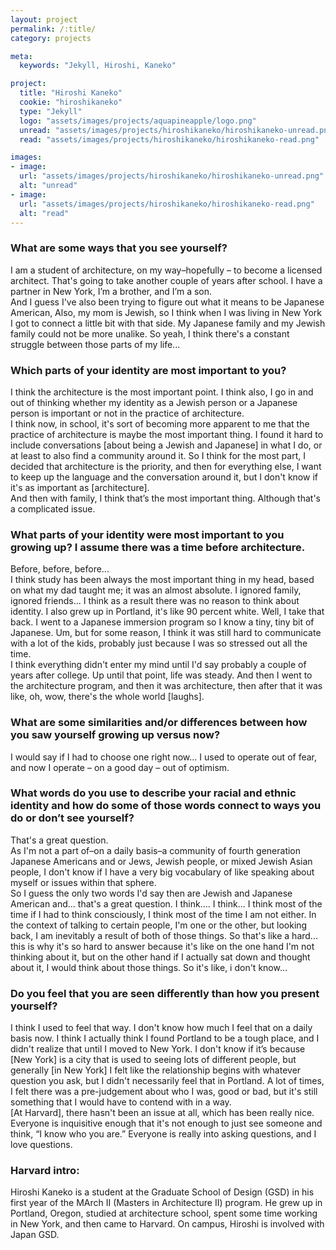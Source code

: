 ```yaml
---
layout: project
permalink: /:title/
category: projects

meta:
  keywords: "Jekyll, Hiroshi, Kaneko"

project:
  title: "Hiroshi Kaneko"
  cookie: "hiroshikaneko"
  type: "Jekyll"
  logo: "assets/images/projects/aquapineapple/logo.png"
  unread: "assets/images/projects/hiroshikaneko/hiroshikaneko-unread.png"
  read: "assets/images/projects/hiroshikaneko/hiroshikaneko-read.png"

images:
- image:
  url: "assets/images/projects/hiroshikaneko/hiroshikaneko-unread.png"
  alt: "unread"
- image:
  url: "assets/images/projects/hiroshikaneko/hiroshikaneko-read.png"
  alt: "read"
---
```

<h3>What are some ways that you see yourself?</h3>
<p>
I am a student of architecture, on my way–hopefully – to become a licensed architect. That's going to take another couple of years after school.
I have a partner in New York, I’m a brother, and I’m a son.
<br>
And I guess I've also been trying to figure out what it means to be Japanese American, Also, my mom is Jewish, so I think when I was living in New York I got to connect a little bit with that side. My Japanese family and my Jewish family could not be more unalike. So yeah, I think there's a constant struggle between those parts of my life...
</p>

<h3>Which parts of your identity are most important to you?</h3>
<p>
I think the architecture is the most important point. I think also, I go in and out of thinking whether my identity as a Jewish person or a Japanese person is important or not in the practice of architecture.
<br>
I think now, in school, it's sort of becoming more apparent to me that the practice of architecture is maybe the most important thing. I found it hard to include conversations [about being a Jewish and Japanese] in what I do, or at least to also find a community around it. So I think for the most part, I decided that architecture is the priority, and then for everything else, I want to keep up the language and the conversation around it, but I don't know if it's as important as [architecture].
<br>
And then with family, I think that’s the most important thing. Although that's a complicated issue.
</p>

<h3>What parts of your identity were most important to you growing up? I assume there was a time before architecture.</h3>
<p>
Before, before, before...
<br>
I think study has been always the most important thing in my head, based on what my dad taught me; it was an almost absolute. I ignored family, ignored friends... I think as a result there was no reason to think about identity. I also grew up in Portland, it's like 90 percent white. Well, I take that back. I went to a Japanese immersion program so I know a tiny, tiny bit of Japanese. Um, but for some reason, I think it was still hard to communicate with a lot of the kids, probably just because I was so stressed out all the time.
<br>
I think everything didn't enter my mind until I'd say probably a couple of years after college. Up until that point, life was steady. And then I went to the architecture program, and then it was architecture, then after that it was like, oh, wow, there's the whole world [laughs].
</p>

<h3>What are some similarities and/or differences between how you saw yourself growing up versus now?</h3>
<p>
I would say if I had to choose one right now... I used to operate out of fear, and now I operate – on a good day – out of optimism.
</p>

<h3>What words do you use to describe your racial and ethnic identity and how do some of those words connect to ways you do or don’t see yourself?</h3>
<p>
That's a great question.
<br>
As I'm not a part of–on a daily basis–a community of fourth generation Japanese Americans and or Jews, Jewish people, or mixed Jewish Asian people, I don't know if I have a very big vocabulary of like speaking about myself or issues within that sphere.
<br>
So I guess the only two words I'd say then are Jewish and Japanese American and... that's a great question. I think.... I think... I think most of the time if I had to think consciously, I think most of the time I am not either. In the context of talking to certain people, I'm one or the other, but looking back, I am inevitably a result of both of those things. So that's like a hard... this is why it's so hard to answer because it's like on the one hand I'm not thinking about it, but on the other hand if I actually sat down and thought about it, I would think about those things. So it's like, i don't know…
</p>

<h3>Do you feel that you are seen differently than how you present yourself?</h3>
<p>
I think I used to feel that way. I don't know how much I feel that on a daily basis now. I think I actually think I found Portland to be a tough place, and I didn't realize that until I moved to New York. I don't know if it’s because [New York] is a city that is used to seeing lots of different people, but generally [in New York] I felt like the relationship begins with whatever question you ask, but I didn't necessarily feel that in Portland. A lot of times, I felt there was a pre-judgement about who I was, good or bad, but it's still something that I would have to contend with in a way.
<br>
[At Harvard], there hasn't been an issue at all, which has been really nice. Everyone is inquisitive enough that it's not enough to just see someone and think, “I know who you are.” Everyone is really into asking questions, and I love questions.
</p>

<h3>Harvard intro:</h3>
<p>Hiroshi Kaneko is a student at the Graduate School of Design (GSD) in his first year of the MArch II (Masters in Architecture II) program. He grew up in Portland, Oregon, studied at architecture school, spent some time working in New York, and then came to Harvard. On campus, Hiroshi is involved with Japan GSD.</p>

